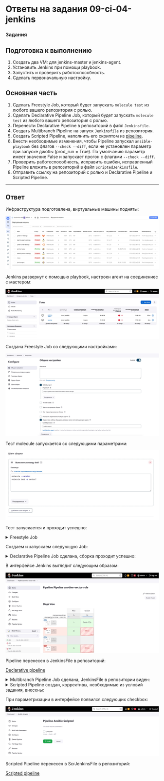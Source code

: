 # Ответы на задания 09-ci-04-jenkins

### Задания  

## Подготовка к выполнению

1. Создать два VM: для jenkins-master и jenkins-agent.
2. Установить Jenkins при помощи playbook.
3. Запустить и проверить работоспособность.
4. Сделать первоначальную настройку.

## Основная часть

1. Сделать Freestyle Job, который будет запускать `molecule test` из любого вашего репозитория с ролью.
2. Сделать Declarative Pipeline Job, который будет запускать `molecule test` из любого вашего репозитория с ролью.
3. Перенести Declarative Pipeline в репозиторий в файл `Jenkinsfile`.
4. Создать Multibranch Pipeline на запуск `Jenkinsfile` из репозитория.
5. Создать Scripted Pipeline, наполнить его скриптом из [pipeline](./pipeline).
6. Внести необходимые изменения, чтобы Pipeline запускал `ansible-playbook` без флагов `--check --diff`, если не установлен параметр при запуске джобы (prod_run = True). По умолчанию параметр имеет значение False и запускает прогон с флагами `--check --diff`.
7. Проверить работоспособность, исправить ошибки, исправленный Pipeline вложить в репозиторий в файл `ScriptedJenkinsfile`.
8. Отправить ссылку на репозиторий с ролью и Declarative Pipeline и Scripted Pipeline.

------

## Ответ  

Инфраструктура подготовлена, виртуальные машины подняты:  

![ITINFRA](assets/itinfra.jpg)  

Jenkins развернут с помощью playbook, настроен агент на соединениес с мастером:  

![JENCONNECT](assets/jenconnect.jpg)  

Создана Freestyle Job со следующими настройками:  

![FSPARAM](assets/fsparam.jpg)  

Тест molecule запускается со следующими параметрами:  

![MOLPARAM](assets/molparam.jpg)  

Тест запускается и проходит успешно:  

<details>
<summary>Freestyle Job</summary>
Started by user admin
Running as SYSTEM
Building remotely on jenkins-agent (linux ansible) in workspace /opt/jenkins_agent/workspace/another-vector-role
The recommended git tool is: NONE
No credentials specified
 > git rev-parse --resolve-git-dir /opt/jenkins_agent/workspace/another-vector-role/.git # timeout=10
Fetching changes from the remote Git repository
 > git config remote.origin.url https://github.com/DmitriiVl/another-vector-role.git # timeout=10
Fetching upstream changes from https://github.com/DmitriiVl/another-vector-role.git
 > git --version # timeout=10
 > git --version # 'git version 1.8.3.1'
 > git fetch --tags --progress https://github.com/DmitriiVl/another-vector-role.git +refs/heads/*:refs/remotes/origin/* # timeout=10
 > git rev-parse refs/remotes/origin/main^{commit} # timeout=10
Checking out Revision 2d55f70d05ce272d6709a3f07a2662eb38cc4c7c (refs/remotes/origin/main)
 > git config core.sparsecheckout # timeout=10
 > git checkout -f 2d55f70d05ce272d6709a3f07a2662eb38cc4c7c # timeout=10
Commit message: "Modify avr"
 > git rev-list --no-walk 4b3565d9cc9b59439c1755635e9c250176aa0084 # timeout=10
[another-vector-role] $ /bin/sh -xe /tmp/jenkins8882551546374690496.sh
+ molecule --version
/usr/local/lib/python3.6/site-packages/requests/__init__.py:104: RequestsDependencyWarning: urllib3 (1.26.18) or chardet (5.0.0)/charset_normalizer (2.0.12) doesn't match a supported version!
  RequestsDependencyWarning)
[DEPRECATION WARNING]: Ansible will require Python 3.8 or newer on the 
controller starting with Ansible 2.12. Current version: 3.6.8 (default, Nov 14 
2023, 16:29:52) [GCC 4.8.5 20150623 (Red Hat 4.8.5-44)]. This feature will be 
removed from ansible-core in version 2.12. Deprecation warnings can be disabled
 by setting deprecation_warnings=False in ansible.cfg.
/usr/local/lib/python3.6/site-packages/ansible/parsing/vault/__init__.py:44: CryptographyDeprecationWarning: Python 3.6 is no longer supported by the Python core team. Therefore, support for it is deprecated in cryptography. The next release of cryptography will remove support for Python 3.6.
  from cryptography.exceptions import InvalidSignature
molecule 3.5.2 using python 3.6 
    ansible:2.11.12
    delegated:3.5.2 from molecule
    docker:1.1.0 from molecule_docker requiring collections: community.docker>=1.9.1
+ molecule test -s centos7
/usr/local/lib/python3.6/site-packages/requests/__init__.py:104: RequestsDependencyWarning: urllib3 (1.26.18) or chardet (5.0.0)/charset_normalizer (2.0.12) doesn't match a supported version!
  RequestsDependencyWarning)
[DEPRECATION WARNING]: Ansible will require Python 3.8 or newer on the 
controller starting with Ansible 2.12. Current version: 3.6.8 (default, Nov 14 
2023, 16:29:52) [GCC 4.8.5 20150623 (Red Hat 4.8.5-44)]. This feature will be 
removed from ansible-core in version 2.12. Deprecation warnings can be disabled
 by setting deprecation_warnings=False in ansible.cfg.
/usr/local/lib/python3.6/site-packages/ansible/parsing/vault/__init__.py:44: CryptographyDeprecationWarning: Python 3.6 is no longer supported by the Python core team. Therefore, support for it is deprecated in cryptography. The next release of cryptography will remove support for Python 3.6.
  from cryptography.exceptions import InvalidSignature
INFO     centos7 scenario test matrix: dependency, lint, cleanup, destroy, syntax, create, prepare, converge, idempotence, side_effect, verify, cleanup, destroy
INFO     Performing prerun...
INFO     Set ANSIBLE_LIBRARY=/home/jenkins/.cache/ansible-compat/600404/modules:/home/jenkins/.ansible/plugins/modules:/usr/share/ansible/plugins/modules
INFO     Set ANSIBLE_COLLECTIONS_PATH=/home/jenkins/.cache/ansible-compat/600404/collections:/home/jenkins/.ansible/collections:/usr/share/ansible/collections
INFO     Set ANSIBLE_ROLES_PATH=/home/jenkins/.cache/ansible-compat/600404/roles:/home/jenkins/.ansible/roles:/usr/share/ansible/roles:/etc/ansible/roles
INFO     Running centos7 > dependency
WARNING  Skipping, missing the requirements file.
WARNING  Skipping, missing the requirements file.
INFO     Running centos7 > lint
INFO     Lint is disabled.
INFO     Running centos7 > cleanup
WARNING  Skipping, cleanup playbook not configured.
INFO     Running centos7 > destroy
INFO     Sanity checks: 'docker'
[DEPRECATION WARNING]: Ansible will require Python 3.8 or newer on the
controller starting with Ansible 2.12. Current version: 3.6.8 (default, Nov 14
2023, 16:29:52) [GCC 4.8.5 20150623 (Red Hat 4.8.5-44)]. This feature will be
removed from ansible-core in version 2.12. Deprecation warnings can be disabled
 by setting deprecation_warnings=False in ansible.cfg.

PLAY [Destroy] *****************************************************************

TASK [Destroy molecule instance(s)] ********************************************
/usr/local/lib/python3.6/site-packages/ansible/parsing/vault/__init__.py:44: CryptographyDeprecationWarning: Python 3.6 is no longer supported by the Python core team. Therefore, support for it is deprecated in cryptography. The next release of cryptography will remove support for Python 3.6.
  from cryptography.exceptions import InvalidSignature
changed: [localhost] => (item=instance)

TASK [Wait for instance(s) deletion to complete] *******************************
FAILED - RETRYING: Wait for instance(s) deletion to complete (300 retries left).
ok: [localhost] => (item=instance)

TASK [Delete docker networks(s)] ***********************************************

PLAY RECAP *********************************************************************
localhost                  : ok=2    changed=1    unreachable=0    failed=0    skipped=1    rescued=0    ignored=0

INFO     Running centos7 > syntax
[DEPRECATION WARNING]: Ansible will require Python 3.8 or newer on the
controller starting with Ansible 2.12. Current version: 3.6.8 (default, Nov 14
2023, 16:29:52) [GCC 4.8.5 20150623 (Red Hat 4.8.5-44)]. This feature will be
removed from ansible-core in version 2.12. Deprecation warnings can be disabled
 by setting deprecation_warnings=False in ansible.cfg.

playbook: /opt/jenkins_agent/workspace/another-vector-role/molecule/centos7/converge.yml
/usr/local/lib/python3.6/site-packages/ansible/parsing/vault/__init__.py:44: CryptographyDeprecationWarning: Python 3.6 is no longer supported by the Python core team. Therefore, support for it is deprecated in cryptography. The next release of cryptography will remove support for Python 3.6.
  from cryptography.exceptions import InvalidSignature
INFO     Running centos7 > create
[DEPRECATION WARNING]: Ansible will require Python 3.8 or newer on the
controller starting with Ansible 2.12. Current version: 3.6.8 (default, Nov 14
2023, 16:29:52) [GCC 4.8.5 20150623 (Red Hat 4.8.5-44)]. This feature will be
removed from ansible-core in version 2.12. Deprecation warnings can be disabled
 by setting deprecation_warnings=False in ansible.cfg.

PLAY [Create] ******************************************************************

TASK [Log into a Docker registry] **********************************************
/usr/local/lib/python3.6/site-packages/ansible/parsing/vault/__init__.py:44: CryptographyDeprecationWarning: Python 3.6 is no longer supported by the Python core team. Therefore, support for it is deprecated in cryptography. The next release of cryptography will remove support for Python 3.6.
  from cryptography.exceptions import InvalidSignature
skipping: [localhost] => (item=None)
skipping: [localhost]

TASK [Check presence of custom Dockerfiles] ************************************
ok: [localhost] => (item={'image': 'docker.io/pycontribs/centos:7', 'name': 'instance', 'pre_build_image': True})

TASK [Create Dockerfiles from image names] *************************************
skipping: [localhost] => (item={'image': 'docker.io/pycontribs/centos:7', 'name': 'instance', 'pre_build_image': True})

TASK [Discover local Docker images] ********************************************
ok: [localhost] => (item={'changed': False, 'skipped': True, 'skip_reason': 'Conditional result was False', 'item': {'image': 'docker.io/pycontribs/centos:7', 'name': 'instance', 'pre_build_image': True}, 'ansible_loop_var': 'item', 'i': 0, 'ansible_index_var': 'i'})

TASK [Build an Ansible compatible image (new)] *********************************
skipping: [localhost] => (item=molecule_local/docker.io/pycontribs/centos:7)

TASK [Create docker network(s)] ************************************************

TASK [Determine the CMD directives] ********************************************
ok: [localhost] => (item={'image': 'docker.io/pycontribs/centos:7', 'name': 'instance', 'pre_build_image': True})

TASK [Create molecule instance(s)] *********************************************
changed: [localhost] => (item=instance)

TASK [Wait for instance(s) creation to complete] *******************************
FAILED - RETRYING: Wait for instance(s) creation to complete (300 retries left).
changed: [localhost] => (item={'started': 1, 'finished': 0, 'ansible_job_id': '38146687822.322', 'results_file': '/home/jenkins/.ansible_async/38146687822.322', 'changed': True, 'failed': False, 'item': {'image': 'docker.io/pycontribs/centos:7', 'name': 'instance', 'pre_build_image': True}, 'ansible_loop_var': 'item'})

PLAY RECAP *********************************************************************
localhost                  : ok=5    changed=2    unreachable=0    failed=0    skipped=4    rescued=0    ignored=0

INFO     Running centos7 > prepare
WARNING  Skipping, prepare playbook not configured.
INFO     Running centos7 > converge
[DEPRECATION WARNING]: Ansible will require Python 3.8 or newer on the
controller starting with Ansible 2.12. Current version: 3.6.8 (default, Nov 14
2023, 16:29:52) [GCC 4.8.5 20150623 (Red Hat 4.8.5-44)]. This feature will be
removed from ansible-core in version 2.12. Deprecation warnings can be disabled
 by setting deprecation_warnings=False in ansible.cfg.

PLAY [Converge] ****************************************************************

TASK [Gathering Facts] *********************************************************
/usr/local/lib/python3.6/site-packages/ansible/parsing/vault/__init__.py:44: CryptographyDeprecationWarning: Python 3.6 is no longer supported by the Python core team. Therefore, support for it is deprecated in cryptography. The next release of cryptography will remove support for Python 3.6.
  from cryptography.exceptions import InvalidSignature
ok: [instance]

TASK [Include another-vector-role] *********************************************

TASK [another-vector-role : Install vector] ************************************
included: /opt/jenkins_agent/workspace/another-vector-role/tasks/install_vector_docker.yml for instance

TASK [another-vector-role : VECTOR | Install rpm] ******************************
changed: [instance]

TASK [another-vector-role : VECTOR | Template config] **************************
changed: [instance]

TASK [another-vector-role : Put docker package on hold] ************************
ok: [instance]

TASK [another-vector-role : Install vector] ************************************
skipping: [instance]

PLAY RECAP *********************************************************************
instance                   : ok=5    changed=2    unreachable=0    failed=0    skipped=1    rescued=0    ignored=0

INFO     Running centos7 > idempotence
[DEPRECATION WARNING]: Ansible will require Python 3.8 or newer on the
controller starting with Ansible 2.12. Current version: 3.6.8 (default, Nov 14
2023, 16:29:52) [GCC 4.8.5 20150623 (Red Hat 4.8.5-44)]. This feature will be
removed from ansible-core in version 2.12. Deprecation warnings can be disabled
 by setting deprecation_warnings=False in ansible.cfg.

PLAY [Converge] ****************************************************************

TASK [Gathering Facts] *********************************************************
/usr/local/lib/python3.6/site-packages/ansible/parsing/vault/__init__.py:44: CryptographyDeprecationWarning: Python 3.6 is no longer supported by the Python core team. Therefore, support for it is deprecated in cryptography. The next release of cryptography will remove support for Python 3.6.
  from cryptography.exceptions import InvalidSignature
ok: [instance]

TASK [Include another-vector-role] *********************************************

TASK [another-vector-role : Install vector] ************************************
included: /opt/jenkins_agent/workspace/another-vector-role/tasks/install_vector_docker.yml for instance

TASK [another-vector-role : VECTOR | Install rpm] ******************************
ok: [instance]

TASK [another-vector-role : VECTOR | Template config] **************************
ok: [instance]

TASK [another-vector-role : Put docker package on hold] ************************
ok: [instance]

TASK [another-vector-role : Install vector] ************************************
skipping: [instance]

PLAY RECAP *********************************************************************
instance                   : ok=5    changed=0    unreachable=0    failed=0    skipped=1    rescued=0    ignored=0

INFO     Idempotence completed successfully.
INFO     Running centos7 > side_effect
WARNING  Skipping, side effect playbook not configured.
INFO     Running centos7 > verify
INFO     Running Ansible Verifier
[DEPRECATION WARNING]: Ansible will require Python 3.8 or newer on the
controller starting with Ansible 2.12. Current version: 3.6.8 (default, Nov 14
2023, 16:29:52) [GCC 4.8.5 20150623 (Red Hat 4.8.5-44)]. This feature will be
removed from ansible-core in version 2.12. Deprecation warnings can be disabled
 by setting deprecation_warnings=False in ansible.cfg.

PLAY [Verify] ******************************************************************

TASK [Example assertion] *******************************************************
/usr/local/lib/python3.6/site-packages/ansible/parsing/vault/__init__.py:44: CryptographyDeprecationWarning: Python 3.6 is no longer supported by the Python core team. Therefore, support for it is deprecated in cryptography. The next release of cryptography will remove support for Python 3.6.
  from cryptography.exceptions import InvalidSignature
ok: [instance] => {
    "changed": false,
    "msg": "All assertions passed"
}

TASK [Check Vector configs] ****************************************************
changed: [instance]

TASK [Check Vector status] *****************************************************
changed: [instance]

PLAY RECAP *********************************************************************
instance                   : ok=3    changed=2    unreachable=0    failed=0    skipped=0    rescued=0    ignored=0

INFO     Verifier completed successfully.
INFO     Running centos7 > cleanup
WARNING  Skipping, cleanup playbook not configured.
INFO     Running centos7 > destroy
[DEPRECATION WARNING]: Ansible will require Python 3.8 or newer on the
controller starting with Ansible 2.12. Current version: 3.6.8 (default, Nov 14
2023, 16:29:52) [GCC 4.8.5 20150623 (Red Hat 4.8.5-44)]. This feature will be
removed from ansible-core in version 2.12. Deprecation warnings can be disabled
 by setting deprecation_warnings=False in ansible.cfg.

PLAY [Destroy] *****************************************************************

TASK [Destroy molecule instance(s)] ********************************************
/usr/local/lib/python3.6/site-packages/ansible/parsing/vault/__init__.py:44: CryptographyDeprecationWarning: Python 3.6 is no longer supported by the Python core team. Therefore, support for it is deprecated in cryptography. The next release of cryptography will remove support for Python 3.6.
  from cryptography.exceptions import InvalidSignature
changed: [localhost] => (item=instance)

TASK [Wait for instance(s) deletion to complete] *******************************
FAILED - RETRYING: Wait for instance(s) deletion to complete (300 retries left).
changed: [localhost] => (item=instance)

TASK [Delete docker networks(s)] ***********************************************

PLAY RECAP *********************************************************************
localhost                  : ok=2    changed=2    unreachable=0    failed=0    skipped=1    rescued=0    ignored=0

INFO     Pruning extra files from scenario ephemeral directory
Finished: SUCCESS
</details>

Создаем и запускаем следующую Job:

<details>
<summary>Declarative Pipeline Job сделана, сборка проходит успешно:</summary>
Started by user admin
[Pipeline] Start of Pipeline
[Pipeline] node
Running on jenkins-agent in /opt/jenkins_agent/workspace/Pipeline another-vector-role
[Pipeline] {
[Pipeline] stage
[Pipeline] { (First)
[Pipeline] sh
+ git clone https://github.com/DmitriiVl/another-vector-role.git .
Cloning into '.'...
[Pipeline] sh
+ molecule --version
/usr/local/lib/python3.6/site-packages/requests/__init__.py:104: RequestsDependencyWarning: urllib3 (1.26.18) or chardet (5.0.0)/charset_normalizer (2.0.12) doesn't match a supported version!
  RequestsDependencyWarning)
[DEPRECATION WARNING]: Ansible will require Python 3.8 or newer on the 
controller starting with Ansible 2.12. Current version: 3.6.8 (default, Nov 14 
2023, 16:29:52) [GCC 4.8.5 20150623 (Red Hat 4.8.5-44)]. This feature will be 
removed from ansible-core in version 2.12. Deprecation warnings can be disabled
 by setting deprecation_warnings=False in ansible.cfg.
/usr/local/lib/python3.6/site-packages/ansible/parsing/vault/__init__.py:44: CryptographyDeprecationWarning: Python 3.6 is no longer supported by the Python core team. Therefore, support for it is deprecated in cryptography. The next release of cryptography will remove support for Python 3.6.
  from cryptography.exceptions import InvalidSignature
molecule 3.5.2 using python 3.6 
    ansible:2.11.12
    delegated:3.5.2 from molecule
    docker:1.1.0 from molecule_docker requiring collections: community.docker>=1.9.1
[Pipeline] }
[Pipeline] // stage
[Pipeline] stage
[Pipeline] { (Second)
[Pipeline] sh
+ molecule test -s centos7
/usr/local/lib/python3.6/site-packages/requests/__init__.py:104: RequestsDependencyWarning: urllib3 (1.26.18) or chardet (5.0.0)/charset_normalizer (2.0.12) doesn't match a supported version!
  RequestsDependencyWarning)
[DEPRECATION WARNING]: Ansible will require Python 3.8 or newer on the 
controller starting with Ansible 2.12. Current version: 3.6.8 (default, Nov 14 
2023, 16:29:52) [GCC 4.8.5 20150623 (Red Hat 4.8.5-44)]. This feature will be 
removed from ansible-core in version 2.12. Deprecation warnings can be disabled
 by setting deprecation_warnings=False in ansible.cfg.
/usr/local/lib/python3.6/site-packages/ansible/parsing/vault/__init__.py:44: CryptographyDeprecationWarning: Python 3.6 is no longer supported by the Python core team. Therefore, support for it is deprecated in cryptography. The next release of cryptography will remove support for Python 3.6.
  from cryptography.exceptions import InvalidSignature
INFO     centos7 scenario test matrix: dependency, lint, cleanup, destroy, syntax, create, prepare, converge, idempotence, side_effect, verify, cleanup, destroy
INFO     Performing prerun...
INFO     Set ANSIBLE_LIBRARY=/home/jenkins/.cache/ansible-compat/7d8936/modules:/home/jenkins/.ansible/plugins/modules:/usr/share/ansible/plugins/modules
INFO     Set ANSIBLE_COLLECTIONS_PATH=/home/jenkins/.cache/ansible-compat/7d8936/collections:/home/jenkins/.ansible/collections:/usr/share/ansible/collections
INFO     Set ANSIBLE_ROLES_PATH=/home/jenkins/.cache/ansible-compat/7d8936/roles:/home/jenkins/.ansible/roles:/usr/share/ansible/roles:/etc/ansible/roles
INFO     Running centos7 > dependency
INFO     Running ansible-galaxy collection install -v community.docker:>=1.9.1
WARNING  Skipping, missing the requirements file.
WARNING  Skipping, missing the requirements file.
INFO     Running centos7 > lint
INFO     Lint is disabled.
INFO     Running centos7 > cleanup
WARNING  Skipping, cleanup playbook not configured.
INFO     Running centos7 > destroy
INFO     Sanity checks: 'docker'
[DEPRECATION WARNING]: Ansible will require Python 3.8 or newer on the
controller starting with Ansible 2.12. Current version: 3.6.8 (default, Nov 14
2023, 16:29:52) [GCC 4.8.5 20150623 (Red Hat 4.8.5-44)]. This feature will be
removed from ansible-core in version 2.12. Deprecation warnings can be disabled
 by setting deprecation_warnings=False in ansible.cfg.

PLAY [Destroy] *****************************************************************

TASK [Destroy molecule instance(s)] ********************************************
/usr/local/lib/python3.6/site-packages/ansible/parsing/vault/__init__.py:44: CryptographyDeprecationWarning: Python 3.6 is no longer supported by the Python core team. Therefore, support for it is deprecated in cryptography. The next release of cryptography will remove support for Python 3.6.
  from cryptography.exceptions import InvalidSignature
changed: [localhost] => (item=instance)

TASK [Wait for instance(s) deletion to complete] *******************************
FAILED - RETRYING: Wait for instance(s) deletion to complete (300 retries left).
ok: [localhost] => (item=instance)

TASK [Delete docker networks(s)] ***********************************************

PLAY RECAP *********************************************************************
localhost                  : ok=2    changed=1    unreachable=0    failed=0    skipped=1    rescued=0    ignored=0

INFO     Running centos7 > syntax
[DEPRECATION WARNING]: Ansible will require Python 3.8 or newer on the
controller starting with Ansible 2.12. Current version: 3.6.8 (default, Nov 14
2023, 16:29:52) [GCC 4.8.5 20150623 (Red Hat 4.8.5-44)]. This feature will be
removed from ansible-core in version 2.12. Deprecation warnings can be disabled
 by setting deprecation_warnings=False in ansible.cfg.

playbook: /opt/jenkins_agent/workspace/Pipeline another-vector-role/molecule/centos7/converge.yml
/usr/local/lib/python3.6/site-packages/ansible/parsing/vault/__init__.py:44: CryptographyDeprecationWarning: Python 3.6 is no longer supported by the Python core team. Therefore, support for it is deprecated in cryptography. The next release of cryptography will remove support for Python 3.6.
  from cryptography.exceptions import InvalidSignature
INFO     Running centos7 > create
[DEPRECATION WARNING]: Ansible will require Python 3.8 or newer on the
controller starting with Ansible 2.12. Current version: 3.6.8 (default, Nov 14
2023, 16:29:52) [GCC 4.8.5 20150623 (Red Hat 4.8.5-44)]. This feature will be
removed from ansible-core in version 2.12. Deprecation warnings can be disabled
 by setting deprecation_warnings=False in ansible.cfg.

PLAY [Create] ******************************************************************

TASK [Log into a Docker registry] **********************************************
/usr/local/lib/python3.6/site-packages/ansible/parsing/vault/__init__.py:44: CryptographyDeprecationWarning: Python 3.6 is no longer supported by the Python core team. Therefore, support for it is deprecated in cryptography. The next release of cryptography will remove support for Python 3.6.
  from cryptography.exceptions import InvalidSignature
skipping: [localhost] => (item=None)
skipping: [localhost]

TASK [Check presence of custom Dockerfiles] ************************************
ok: [localhost] => (item={'image': 'docker.io/pycontribs/centos:7', 'name': 'instance', 'pre_build_image': True})

TASK [Create Dockerfiles from image names] *************************************
skipping: [localhost] => (item={'image': 'docker.io/pycontribs/centos:7', 'name': 'instance', 'pre_build_image': True})

TASK [Discover local Docker images] ********************************************
ok: [localhost] => (item={'changed': False, 'skipped': True, 'skip_reason': 'Conditional result was False', 'item': {'image': 'docker.io/pycontribs/centos:7', 'name': 'instance', 'pre_build_image': True}, 'ansible_loop_var': 'item', 'i': 0, 'ansible_index_var': 'i'})

TASK [Build an Ansible compatible image (new)] *********************************
skipping: [localhost] => (item=molecule_local/docker.io/pycontribs/centos:7)

TASK [Create docker network(s)] ************************************************

TASK [Determine the CMD directives] ********************************************
ok: [localhost] => (item={'image': 'docker.io/pycontribs/centos:7', 'name': 'instance', 'pre_build_image': True})

TASK [Create molecule instance(s)] *********************************************
changed: [localhost] => (item=instance)

TASK [Wait for instance(s) creation to complete] *******************************
FAILED - RETRYING: Wait for instance(s) creation to complete (300 retries left).
changed: [localhost] => (item={'started': 1, 'finished': 0, 'ansible_job_id': '449851742403.14666', 'results_file': '/home/jenkins/.ansible_async/449851742403.14666', 'changed': True, 'failed': False, 'item': {'image': 'docker.io/pycontribs/centos:7', 'name': 'instance', 'pre_build_image': True}, 'ansible_loop_var': 'item'})

PLAY RECAP *********************************************************************
localhost                  : ok=5    changed=2    unreachable=0    failed=0    skipped=4    rescued=0    ignored=0

INFO     Running centos7 > prepare
WARNING  Skipping, prepare playbook not configured.
INFO     Running centos7 > converge
[DEPRECATION WARNING]: Ansible will require Python 3.8 or newer on the
controller starting with Ansible 2.12. Current version: 3.6.8 (default, Nov 14
2023, 16:29:52) [GCC 4.8.5 20150623 (Red Hat 4.8.5-44)]. This feature will be
removed from ansible-core in version 2.12. Deprecation warnings can be disabled
 by setting deprecation_warnings=False in ansible.cfg.

PLAY [Converge] ****************************************************************

TASK [Gathering Facts] *********************************************************
/usr/local/lib/python3.6/site-packages/ansible/parsing/vault/__init__.py:44: CryptographyDeprecationWarning: Python 3.6 is no longer supported by the Python core team. Therefore, support for it is deprecated in cryptography. The next release of cryptography will remove support for Python 3.6.
  from cryptography.exceptions import InvalidSignature
ok: [instance]

TASK [Include another-vector-role] *********************************************

TASK [another-vector-role : Install vector] ************************************
included: /opt/jenkins_agent/workspace/another-vector-role/tasks/install_vector_docker.yml for instance

TASK [another-vector-role : VECTOR | Install rpm] ******************************
changed: [instance]

TASK [another-vector-role : VECTOR | Template config] **************************
changed: [instance]

TASK [another-vector-role : Put docker package on hold] ************************
ok: [instance]

TASK [another-vector-role : Install vector] ************************************
skipping: [instance]

PLAY RECAP *********************************************************************
instance                   : ok=5    changed=2    unreachable=0    failed=0    skipped=1    rescued=0    ignored=0

INFO     Running centos7 > idempotence
[DEPRECATION WARNING]: Ansible will require Python 3.8 or newer on the
controller starting with Ansible 2.12. Current version: 3.6.8 (default, Nov 14
2023, 16:29:52) [GCC 4.8.5 20150623 (Red Hat 4.8.5-44)]. This feature will be
removed from ansible-core in version 2.12. Deprecation warnings can be disabled
 by setting deprecation_warnings=False in ansible.cfg.

PLAY [Converge] ****************************************************************

TASK [Gathering Facts] *********************************************************
/usr/local/lib/python3.6/site-packages/ansible/parsing/vault/__init__.py:44: CryptographyDeprecationWarning: Python 3.6 is no longer supported by the Python core team. Therefore, support for it is deprecated in cryptography. The next release of cryptography will remove support for Python 3.6.
  from cryptography.exceptions import InvalidSignature
ok: [instance]

TASK [Include another-vector-role] *********************************************

TASK [another-vector-role : Install vector] ************************************
included: /opt/jenkins_agent/workspace/another-vector-role/tasks/install_vector_docker.yml for instance

TASK [another-vector-role : VECTOR | Install rpm] ******************************
ok: [instance]

TASK [another-vector-role : VECTOR | Template config] **************************
ok: [instance]

TASK [another-vector-role : Put docker package on hold] ************************
ok: [instance]

TASK [another-vector-role : Install vector] ************************************
skipping: [instance]

PLAY RECAP *********************************************************************
instance                   : ok=5    changed=0    unreachable=0    failed=0    skipped=1    rescued=0    ignored=0

INFO     Idempotence completed successfully.
INFO     Running centos7 > side_effect
WARNING  Skipping, side effect playbook not configured.
INFO     Running centos7 > verify
INFO     Running Ansible Verifier
[DEPRECATION WARNING]: Ansible will require Python 3.8 or newer on the
controller starting with Ansible 2.12. Current version: 3.6.8 (default, Nov 14
2023, 16:29:52) [GCC 4.8.5 20150623 (Red Hat 4.8.5-44)]. This feature will be
removed from ansible-core in version 2.12. Deprecation warnings can be disabled
 by setting deprecation_warnings=False in ansible.cfg.

PLAY [Verify] ******************************************************************

TASK [Example assertion] *******************************************************
/usr/local/lib/python3.6/site-packages/ansible/parsing/vault/__init__.py:44: CryptographyDeprecationWarning: Python 3.6 is no longer supported by the Python core team. Therefore, support for it is deprecated in cryptography. The next release of cryptography will remove support for Python 3.6.
  from cryptography.exceptions import InvalidSignature
ok: [instance] => {
    "changed": false,
    "msg": "All assertions passed"
}

TASK [Check Vector configs] ****************************************************
changed: [instance]

TASK [Check Vector status] *****************************************************
changed: [instance]

PLAY RECAP *********************************************************************
instance                   : ok=3    changed=2    unreachable=0    failed=0    skipped=0    rescued=0    ignored=0

INFO     Verifier completed successfully.
INFO     Running centos7 > cleanup
WARNING  Skipping, cleanup playbook not configured.
INFO     Running centos7 > destroy
[DEPRECATION WARNING]: Ansible will require Python 3.8 or newer on the
controller starting with Ansible 2.12. Current version: 3.6.8 (default, Nov 14
2023, 16:29:52) [GCC 4.8.5 20150623 (Red Hat 4.8.5-44)]. This feature will be
removed from ansible-core in version 2.12. Deprecation warnings can be disabled
 by setting deprecation_warnings=False in ansible.cfg.

PLAY [Destroy] *****************************************************************

TASK [Destroy molecule instance(s)] ********************************************
/usr/local/lib/python3.6/site-packages/ansible/parsing/vault/__init__.py:44: CryptographyDeprecationWarning: Python 3.6 is no longer supported by the Python core team. Therefore, support for it is deprecated in cryptography. The next release of cryptography will remove support for Python 3.6.
  from cryptography.exceptions import InvalidSignature
changed: [localhost] => (item=instance)

TASK [Wait for instance(s) deletion to complete] *******************************
FAILED - RETRYING: Wait for instance(s) deletion to complete (300 retries left).
changed: [localhost] => (item=instance)

TASK [Delete docker networks(s)] ***********************************************

PLAY RECAP *********************************************************************
localhost                  : ok=2    changed=2    unreachable=0    failed=0    skipped=1    rescued=0    ignored=0

INFO     Pruning extra files from scenario ephemeral directory
[Pipeline] }
[Pipeline] // stage
[Pipeline] }
[Pipeline] // node
[Pipeline] End of Pipeline
Finished: SUCCESS
</details>

В интерфейсе Jenkins выглядит следующим образом:  

![DECPIP](assets/decpip.jpg)  

Pipeline перенесен в JenkinsFile в репозиторий:  

[Declarative pipeline](https://github.com/DmitriiVl/devops-netology/blob/main/homeworks-netology/09-ci-04-jenkins/assets/Jenkinsfile)

<details>
<summary>Multibranch Pipeline Job сделана, JenkinsFile в репозитории виден:</summary>
Started by user admin
[Mon Dec 11 18:10:58 MSK 2023] Starting branch indexing...
18:10:58 Connecting to https://api.github.com using git/******
Examining DmitriiVl/another-vector-role

  Checking branches...

  Getting remote branches...

    Checking branch main

  Getting remote pull requests...
      ‘Jenkinsfile’ found
    Met criteria
No changes detected: main (still at 21af0ddb2d6f82609afa0f9ef326afe1eaebddfa)

  1 branches were processed

  Checking pull-requests...

  0 pull requests were processed

Finished examining DmitriiVl/another-vector-role

[Mon Dec 11 18:10:59 MSK 2023] Finished branch indexing. Indexing took 1.2 sec
Finished: SUCCESS
</details>

<details>
<summary>Scripted Pipeline создан, коррективы, необходимые из условий задания, внесены:</summary>
node("jenkins-agent"){
    parameters {
        booleanParam(name: "prod_run", defaultValue: false)
    }
    stage("Git checkout"){
        git credentialsId: 'cb27fe9f-c125-441e-b6ee-2b783b5c882f', url: 'https://github.com/aragastmatb/example-playbook.git'
    }
    stage("Run playbook"){
        if (params.prod_run){
            sh 'ansible-playbook site.yml -i inventory/prod.yml'
        }
        else{
            sh 'ansible-playbook site.yml -i inventory/prod.yml --check --diff'
        }

    }
}
</details>

При параметризации в интерфейсе появился следующих checkbox:  

![BUILDSP](assets/buildscriptedpipeline.jpg)  

Scripted Pipeline перенесен в ScrJenkinsFile в репозиторий:  

[Scripted pipeline](https://github.com/DmitriiVl/devops-netology/blob/main/homeworks-netology/09-ci-04-jenkins/assets/ScrJenkinsfile)  

